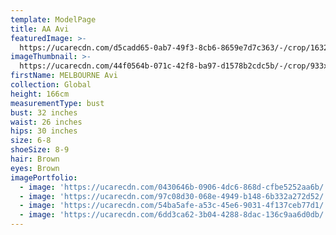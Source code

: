 ```yaml
---
template: ModelPage
title: AA Avi
featuredImage: >-
  https://ucarecdn.com/d5cadd65-0ab7-49f3-8cb6-8659e7d7c363/-/crop/1632x825/0,526/-/preview/
imageThumbnail: >-
  https://ucarecdn.com/44f0564b-071c-42f8-ba97-d1578b2cdc5b/-/crop/933x1211/337,81/-/preview/
firstName: MELBOURNE Avi
collection: Global
height: 166cm
measurementType: bust
bust: 32 inches
waist: 26 inches
hips: 30 inches
size: 6-8
shoeSize: 8-9
hair: Brown
eyes: Brown
imagePortfolio:
  - image: 'https://ucarecdn.com/0430646b-0906-4dc6-868d-cfbe5252aa6b/'
  - image: 'https://ucarecdn.com/97c08d30-068e-4949-b148-6b332a272d52/'
  - image: 'https://ucarecdn.com/54ba5afe-a53c-45e6-9031-4f137ceb77d1/'
  - image: 'https://ucarecdn.com/6dd3ca62-3b04-4288-8dac-136c9aa6d0db/'
---
```


